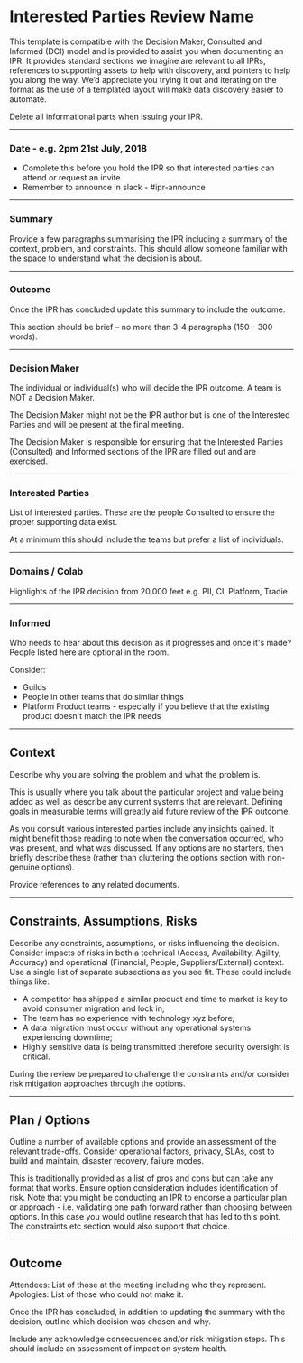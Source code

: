 # Interested Parties Review Name

This template is compatible with the Decision Maker, Consulted and Informed (DCI) model and is provided to assist you when documenting an IPR. It provides standard sections we imagine are relevant to all IPRs, references to supporting assets to help with discovery, and pointers to help you along the way. We’d appreciate you trying it out and iterating on the format as the use of a templated layout will make data discovery easier to automate.

Delete all informational parts when issuing your IPR.

---
### Date - e.g. 2pm 21st July, 2018 

- Complete this before you hold the IPR so that interested parties can attend or request an invite.
- Remember to announce in slack - #ipr-announce

---
### Summary

Provide a few paragraphs summarising the IPR including a summary of the context, problem, and constraints. This should allow someone familiar with the space to understand what the decision is about.

---
### Outcome

Once the IPR has concluded update this summary to include the outcome.

This section should be brief – no more than 3-4 paragraphs (150 – 300 words).

---
### Decision Maker

The individual or individual(s) who will decide the IPR outcome. A team is NOT a Decision Maker.

The Decision Maker might not be the IPR author but is one of the Interested Parties and will be present at the final meeting.

The Decision Maker is responsible for ensuring that the Interested Parties (Consulted) and Informed sections of the IPR are filled out and are exercised.

---
### Interested Parties

List of interested parties. These are the people Consulted to ensure the proper supporting data exist.

At a minimum this should include the teams but prefer a list of individuals.

---
### Domains / Colab

Highlights of the IPR decision from 20,000 feet e.g. PII, CI, Platform, Tradie

---
### Informed

Who needs to hear about this decision as it progresses and once it's made? People listed here are optional in the room.

Consider:

- Guilds
- People in other teams that do similar things
- Platform Product teams - especially if you believe that the existing product doesn't match the IPR needs

---
## Context

Describe why you are solving the problem and what the problem is.

This is usually where you talk about the particular project and value being added as well as describe any current systems that are relevant. Defining goals in measurable terms will greatly aid future review of the IPR outcome.

As you consult various interested parties include any insights gained. It might benefit those reading to note when the conversation occurred, who was present, and what was discussed. If any options are no starters, then briefly describe these (rather than cluttering the options section with non-genuine options).

Provide references to any related documents.

---
## Constraints, Assumptions, Risks

Describe any constraints, assumptions, or risks influencing the decision. Consider impacts of risks in both a technical (Access, Availability, Agility, Accuracy) and operational (Financial, People, Suppliers/External) context. Use a single list of separate subsections as you see fit. These could include things like:

- A competitor has shipped a similar product and time to market is key to avoid consumer migration and lock in;
- The team has no experience with technology xyz before;
- A data migration must occur without any operational systems experiencing downtime;
- Highly sensitive data is being transmitted therefore security oversight is critical.

During the review be prepared to challenge the constraints and/or consider risk mitigation approaches through the options.

---
## Plan / Options

Outline a number of available options and provide an assessment of the relevant trade-offs. Consider operational factors, privacy, SLAs, cost to build and maintain, disaster recovery, failure modes.

This is traditionally provided as a list of pros and cons but can take any format that works. Ensure option consideration includes identification of risk. 
Note that you might be conducting an IPR to endorse a particular plan or approach - i.e. validating one path forward rather than choosing between options. In this case you would outline research that has led to this point.  The constraints etc section would also support that choice.

---
## Outcome

Attendees: List of those at the meeting including who they represent.
Apologies: List of those who could not make it.

Once the IPR has concluded, in addition to updating the summary with the decision, outline which decision was chosen and why.

Include any acknowledge consequences and/or risk mitigation steps. This should include an assessment of impact on system health.

